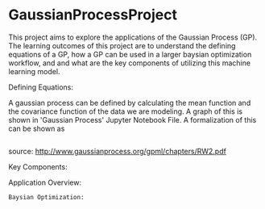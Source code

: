 # GaussianProcessProject

This project aims to explore the applications of the Gaussian Process (GP). The learning outcomes of this project are to understand the defining equations of a GP, how a GP can be used in a larger baysian optimization workflow, and and what are the key components of utilizing this machine learning model. 

Defining Equations:

A gaussian process can be defined by calculating the mean function and the covariance function of the data we are modeling. A graph of this is shown in 'Gaussian Process' Jupyter Notebook File. A formalization of this can be shown as 

<img scr="images/GPdef.png" width="100">

source: http://www.gaussianprocess.org/gpml/chapters/RW2.pdf

Key Components:

Application Overview:

    Baysian Optimization:
    
    



